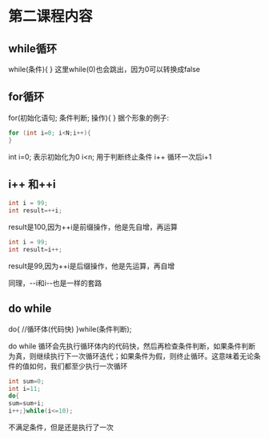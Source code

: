 # 第二课程内容

## while循环
while(条件){
}
这里while(0)也会跳出，因为0可以转换成false

## for循环
for(初始化语句; 条件判断; 操作){
}
据个形象的例子:
```c++
for (int i=0; i<N;i++){
}
```
int i=0; 表示初始化为0
i<n; 用于判断终止条件
i++ 循环一次后i+1

## i++ 和++i
```c++
int i = 99;
int result=++i;
```
result是100,因为++i是前缀操作，他是先自增，再运算

```c++
int i = 99;
int result=i++;
```
result是99,因为++i是后缀操作，他是先运算，再自增

同理，--i和i--也是一样的套路


## do while
do{
//循环体(代码快)
}while(条件判断);

do while 循环会先执行循环体内的代码快，然后再检查条件判断，如果条件判断为真，则继续执行下一次循环迭代；如果条件为假，则终止循环。这意味着无论条件的值如何，我们都至少执行一次循环
```c++
int sum=0;
int i=11;
do{
sum=sum+i;
i++;}while(i<=10);
```
不满足条件，但是还是执行了一次









